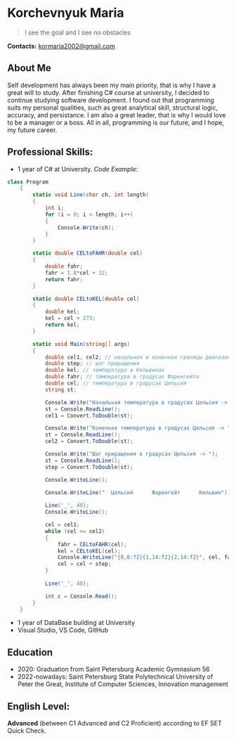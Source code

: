 # Korchevnyuk Maria
> I see the goal and I see no obstacles

**Contacts:** kormaria2002@gmail.com

## About Me
Self development has always been my main priority, that is why I have a great will to study. 
After finishing C# course at university, I decided to continue studying software development. 
I found out that programming suits my personal qualities, such as great analytical skill, structural logic, accuracy, and persistance. 
I am also a great leader, that is why I would love to be a manager or a boss. 
All in all, programming is our future, and I hope, my future career.

## Professional Skills:
* 1 year of C# at University.
*Code Example:* 
```C#
class Program
    {
        static void Line(char ch, int length)
        {
            int i;
            for (i = 0; i < length; i++)
            {
                Console.Write(ch);
            }
        }

        static double CELtoFAHR(double cel)
        {
            double fahr;
            fahr = 1.8*cel + 32;
            return fahr;
        }

        static double CELtoKEL(double cel)
        {
            double kel;
            kel = cel + 273;
            return kel;
        }

        static void Main(string[] args)
        {
            double cel1, cel2; // начальная и конечная границы диапазона температур
            double step; // шаг приращения
            double kel; // температура в Кельвинах
            double fahr; // температура в градусах Фаренгейта
            double cel; // температура в градусах Цельсия
            string st;

            Console.Write("Начальная температура в градусах Цельсия -> ");
            st = Console.ReadLine();
            cel1 = Convert.ToDouble(st);

            Console.Write("Конечная температура в градусах Цельсия -> ");
            st = Console.ReadLine();
            cel2 = Convert.ToDouble(st);

            Console.Write("Шаг приращения в градусах Цельсия -> ");
            st = Console.ReadLine();
            step = Convert.ToDouble(st);

            Console.WriteLine();

            Console.WriteLine("  Цельсий      Фаренгейт      Кельвин");
          
            Line('_', 40);
            Console.WriteLine();

            cel = cel1;
            while (cel <= cel2)
            {
                fahr = CELtoFAHR(cel);
                kel = CELtoKEL(cel);
                Console.WriteLine("{0,8:f2}{1,14:f2}{2,14:f2}", cel, fahr, kel);
                cel = cel + step;
            }
            
            Line('_', 40);

            int c = Console.Read();
        }
    }
```
* 1 year of DataBase building at University
* Visual Studio, VS Code, GitHub

## Education
* 2020: Graduation from Saint Petersburg Academic Gymnasium 56
* 2022-nowadays: Saint Petersburg State Polytechnical University of Peter the Great, Institute of Computer Sciences, Innovation management

## English Level:
**Advanced** (between C1 Advanced and C2 Proficient) according to EF SET Quick Check.


